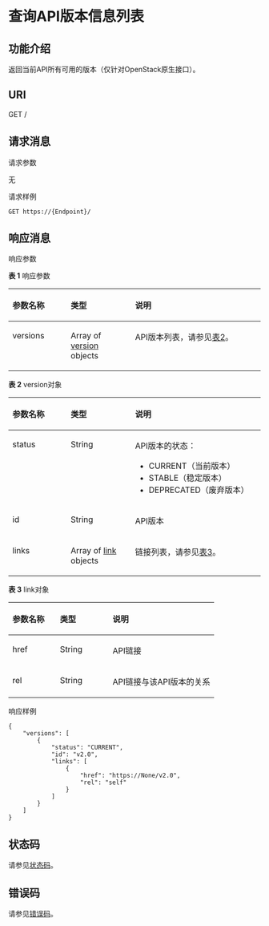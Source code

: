 # 查询API版本信息列表<a name="vpc_version_0001"></a>

## 功能介绍<a name="section47928120"></a>

返回当前API所有可用的版本（仅针对OpenStack原生接口）。

## URI<a name="section28699899"></a>

GET /

## 请求消息<a name="section42990474"></a>

请求参数

无

请求样例

```
GET https://{Endpoint}/
```

## 响应消息<a name="section51369953"></a>

响应参数

**表 1**  响应参数

<a name="table51277242"></a>
<table><thead align="left"><tr id="row64740644"><th class="cellrowborder" valign="top" width="23.122312231223123%" id="mcps1.2.4.1.1"><p id="p9500791"><a name="p9500791"></a><a name="p9500791"></a>参数名称</p>
</th>
<th class="cellrowborder" valign="top" width="25.552555255525554%" id="mcps1.2.4.1.2"><p id="p31366578"><a name="p31366578"></a><a name="p31366578"></a>类型</p>
</th>
<th class="cellrowborder" valign="top" width="51.325132513251326%" id="mcps1.2.4.1.3"><p id="p40344834"><a name="p40344834"></a><a name="p40344834"></a>说明</p>
</th>
</tr>
</thead>
<tbody><tr id="row46706151"><td class="cellrowborder" valign="top" width="23.122312231223123%" headers="mcps1.2.4.1.1 "><p id="p25101909"><a name="p25101909"></a><a name="p25101909"></a>versions</p>
</td>
<td class="cellrowborder" valign="top" width="25.552555255525554%" headers="mcps1.2.4.1.2 "><p id="p1668082023018"><a name="p1668082023018"></a><a name="p1668082023018"></a>Array of <a href="#table7472653181512">version</a> objects</p>
</td>
<td class="cellrowborder" valign="top" width="51.325132513251326%" headers="mcps1.2.4.1.3 "><p id="p15291872"><a name="p15291872"></a><a name="p15291872"></a>API版本列表，请参见<a href="#table7472653181512">表2</a>。</p>
</td>
</tr>
</tbody>
</table>

**表 2**  version对象

<a name="table7472653181512"></a>
<table><thead align="left"><tr id="row24721153191511"><th class="cellrowborder" valign="top" width="23.122312231223123%" id="mcps1.2.4.1.1"><p id="p7472853151518"><a name="p7472853151518"></a><a name="p7472853151518"></a>参数名称</p>
</th>
<th class="cellrowborder" valign="top" width="25.552555255525554%" id="mcps1.2.4.1.2"><p id="p1647210534155"><a name="p1647210534155"></a><a name="p1647210534155"></a>类型</p>
</th>
<th class="cellrowborder" valign="top" width="51.325132513251326%" id="mcps1.2.4.1.3"><p id="p11472185317150"><a name="p11472185317150"></a><a name="p11472185317150"></a>说明</p>
</th>
</tr>
</thead>
<tbody><tr id="row18472155310158"><td class="cellrowborder" valign="top" width="23.122312231223123%" headers="mcps1.2.4.1.1 "><p id="p147217533154"><a name="p147217533154"></a><a name="p147217533154"></a>status</p>
</td>
<td class="cellrowborder" valign="top" width="25.552555255525554%" headers="mcps1.2.4.1.2 "><p id="p947255320159"><a name="p947255320159"></a><a name="p947255320159"></a>String</p>
</td>
<td class="cellrowborder" valign="top" width="51.325132513251326%" headers="mcps1.2.4.1.3 "><p id="p47752014191"><a name="p47752014191"></a><a name="p47752014191"></a>API版本的状态：</p>
<a name="ul1053872581218"></a><a name="ul1053872581218"></a><ul id="ul1053872581218"><li>CURRENT（当前版本）</li><li>STABLE（稳定版本）</li><li>DEPRECATED（废弃版本）</li></ul>
</td>
</tr>
<tr id="row747215312152"><td class="cellrowborder" valign="top" width="23.122312231223123%" headers="mcps1.2.4.1.1 "><p id="p10472115381512"><a name="p10472115381512"></a><a name="p10472115381512"></a>id</p>
</td>
<td class="cellrowborder" valign="top" width="25.552555255525554%" headers="mcps1.2.4.1.2 "><p id="p9472115313158"><a name="p9472115313158"></a><a name="p9472115313158"></a>String</p>
</td>
<td class="cellrowborder" valign="top" width="51.325132513251326%" headers="mcps1.2.4.1.3 "><p id="p647375331518"><a name="p647375331518"></a><a name="p647375331518"></a>API版本</p>
</td>
</tr>
<tr id="row174734534159"><td class="cellrowborder" valign="top" width="23.122312231223123%" headers="mcps1.2.4.1.1 "><p id="p18473105321516"><a name="p18473105321516"></a><a name="p18473105321516"></a>links</p>
</td>
<td class="cellrowborder" valign="top" width="25.552555255525554%" headers="mcps1.2.4.1.2 "><p id="p984011365304"><a name="p984011365304"></a><a name="p984011365304"></a>Array of <a href="#table62331111162">link</a> objects</p>
</td>
<td class="cellrowborder" valign="top" width="51.325132513251326%" headers="mcps1.2.4.1.3 "><p id="p164731253181513"><a name="p164731253181513"></a><a name="p164731253181513"></a>链接列表，请参见<a href="#table62331111162">表3</a>。</p>
</td>
</tr>
</tbody>
</table>

**表 3**  link对象

<a name="table62331111162"></a>
<table><thead align="left"><tr id="row1823611191619"><th class="cellrowborder" valign="top" width="23.122312231223123%" id="mcps1.2.4.1.1"><p id="p19231111161619"><a name="p19231111161619"></a><a name="p19231111161619"></a>参数名称</p>
</th>
<th class="cellrowborder" valign="top" width="25.552555255525554%" id="mcps1.2.4.1.2"><p id="p112301121618"><a name="p112301121618"></a><a name="p112301121618"></a>类型</p>
</th>
<th class="cellrowborder" valign="top" width="51.325132513251326%" id="mcps1.2.4.1.3"><p id="p1323611171617"><a name="p1323611171617"></a><a name="p1323611171617"></a>说明</p>
</th>
</tr>
</thead>
<tbody><tr id="row15260111169"><td class="cellrowborder" valign="top" width="23.122312231223123%" headers="mcps1.2.4.1.1 "><p id="p192851171616"><a name="p192851171616"></a><a name="p192851171616"></a>href</p>
</td>
<td class="cellrowborder" valign="top" width="25.552555255525554%" headers="mcps1.2.4.1.2 "><p id="p122815111167"><a name="p122815111167"></a><a name="p122815111167"></a>String</p>
</td>
<td class="cellrowborder" valign="top" width="51.325132513251326%" headers="mcps1.2.4.1.3 "><p id="p12813117167"><a name="p12813117167"></a><a name="p12813117167"></a>API链接</p>
</td>
</tr>
<tr id="row132891118162"><td class="cellrowborder" valign="top" width="23.122312231223123%" headers="mcps1.2.4.1.1 "><p id="p1728171118161"><a name="p1728171118161"></a><a name="p1728171118161"></a>rel</p>
</td>
<td class="cellrowborder" valign="top" width="25.552555255525554%" headers="mcps1.2.4.1.2 "><p id="p42820114167"><a name="p42820114167"></a><a name="p42820114167"></a>String</p>
</td>
<td class="cellrowborder" valign="top" width="51.325132513251326%" headers="mcps1.2.4.1.3 "><p id="p5289119162"><a name="p5289119162"></a><a name="p5289119162"></a>API链接与该API版本的关系</p>
</td>
</tr>
</tbody>
</table>

响应样例

```
{
    "versions": [
        {
            "status": "CURRENT", 
            "id": "v2.0", 
            "links": [
                {
                    "href": "https://None/v2.0", 
                    "rel": "self"
                }
            ]
        }
    ]
}
```

## 状态码<a name="section10470352390"></a>

请参见[状态码](状态码.md)。

## 错误码<a name="section85821649202813"></a>

请参见[错误码](错误码.md)。

